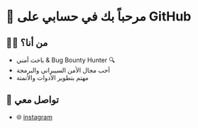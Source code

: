 # 👋 مرحباً بك في حسابي على GitHub

## 🧑‍💻 من أنا؟
- باحث أمني & Bug Bounty Hunter 🔍
- أحب مجال الأمن السيبراني والبرمجة
- مهتم بتطوير الأدوات والأتمتة


## 🔗 تواصل معي
- 🌐 [instagram](https://instagram.com/488i88)
